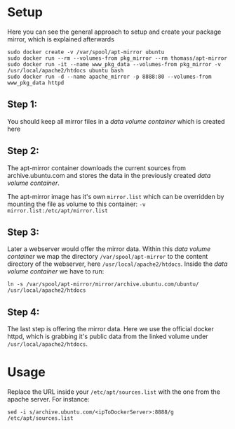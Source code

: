 # Setup #
Here you can see the general approach to setup and create your package mirror, which is explained afterwards

```
sudo docker create -v /var/spool/apt-mirror ubuntu
sudo docker run --rm --volumes-from pkg_mirror --rm thomass/apt-mirror
sudo docker run -it --name www_pkg_data --volumes-from pkg_mirror -v /usr/local/apache2/htdocs ubuntu bash
sudo docker run -d --name apache_mirror -p 8888:80 --volumes-from www_pkg_data httpd
```

## Step 1: ##

You should keep all mirror files in a _data volume container_ which is created here

## Step 2: ##

The apt-mirror container downloads the current sources from archive.ubuntu.com and stores the data in the previously created _data volume container_.

The apt-mirror image has it's own ```mirror.list``` which can be overridden by mounting the file as volume to this container: ```-v mirror.list:/etc/apt/mirror.list```

## Step 3: ##

Later a webserver would offer the mirror data. Within this _data volume container_ we map the directory ```/var/spool/apt-mirror``` to the content directory of the webserver, here ```/usr/local/apache2/htdocs```. Inside the _data volume container_ we have to run:
```
ln -s /var/spool/apt-mirror/mirror/archive.ubuntu.com/ubuntu/ /usr/local/apache2/htdocs
```

## Step 4: ##

The last step is offering the mirror data. Here we use the official docker httpd, which is grabbing it's public data from the linked volume under ```/usr/local/apache2/htdocs```.

# Usage #

Replace the URL inside your ```/etc/apt/sources.list``` with the one from the apache server. For instance:

```
sed -i s/archive.ubuntu.com/<ipToDockerServer>:8888/g /etc/apt/sources.list
```
